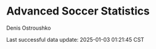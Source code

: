 # Advanced Soccer Statistics
Denis Ostroushko

<!-- gfm -->

Last successful data update: 2025-01-03 01:21:45 CST

